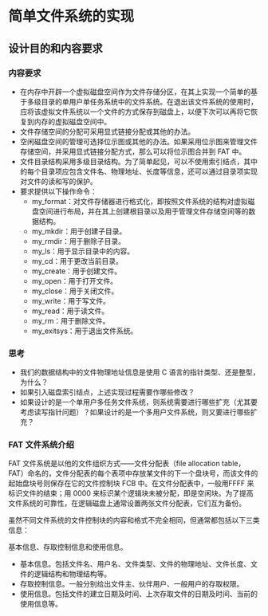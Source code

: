 # 简单文件系统的实现

##  设计目的和内容要求

### 内容要求

- 在内存中开辟一个虚拟磁盘空间作为文件存储分区，在其上实现一个简单的基于多级目录的单用户单任务系统中的文件系统。在退出该文件系统的使用时，应将该虚拟文件系统以一个文件的方式保存到磁盘上，以便下次可以再将它恢复到内存的虚拟磁盘空间中。
- 文件存储空间的分配可采用显式链接分配或其他的办法。
- 空闲磁盘空间的管理可选择位示图或其他的办法。如果采用位示图来管理文件存储空间，并采用显式链接分配方式，那么可以将位示图合并到 FAT 中。
- 文件目录结构采用多级目录结构。为了简单起见，可以不使用索引结点，其中的每个目录项应包含文件名、物理地址、长度等信息，还可以通过目录项实现对文件的读和写的保护。
- 要求提供以下操作命令：
    * my_format：对文件存储器进行格式化，即按照文件系统的结构对虚拟磁盘空间进行布局，并在其上创建根目录以及用于管理文件存储空间等的数据结构。
    * my_mkdir：用于创建子目录。
    * my_rmdir：用于删除子目录。
    * my_ls：用于显示目录中的内容。
    * my_cd：用于更改当前目录。
    * my_create：用于创建文件。
    * my_open：用于打开文件。
    * my_close：用于关闭文件。
    * my_write：用于写文件。
    * my_read：用于读文件。
    * my_rm：用于删除文件。
    * my_exitsys：用于退出文件系统。


### 思考

- 我们的数据结构中的文件物理地址信息是使用 C 语言的指针类型、还是整型，为什么？
- 如果引入磁盘索引结点，上述实现过程需要作哪些修改？
- 如果设计的是一个单用户多任务文件系统，则系统需要进行哪些扩充（尤其要考虑读写指针问题）？如果设计的是一个多用户文件系统，则又要进行哪些扩充？

### FAT 文件系统介绍 

FAT 文件系统是以他的文件组织方式——文件分配表（file allocation table，FAT）命名的，文件分配表的每个表项中存放某文件的下一个盘块号，而该文件的起始盘块号则保存在它的文件控制块 FCB 中。在文件分配表中，一般用FFFF 来标识文件的结束；用 0000 来标识某个逻辑块未被分配，即是空闲块。为了提高文件系统的可靠性，在逻辑磁盘上通常设置两张文件分配表，它们互为备份。

虽然不同文件系统的文件控制块的内容和格式不完全相同，但通常都包括以下三类信息：

基本信息、存取控制信息和使用信息。

- 基本信息。包括文件名、用户名、文件类型、文件的物理地址、文件长度、文件的逻辑结构和物理结构等。
- 存取控制信息。一般分别给出文件主、伙伴用户、一般用户的存取权限。
- 使用信息。包括文件的建立日期及时间、上次存取文件的日期及时间、当前的使用信息等。
